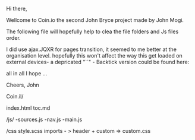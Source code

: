 Hi there,

Wellcome to Coin.io the second John Bryce project made by John Mogi.

The following file will hopefully help to clea the file folders and Js files order.

I did use ajax.JQXR for pages transition, it seemed to me better at the organisation level. hopefully this won't affect the way this get loaded on external devices- a depricated "``" - Backtick version could be found here:

all in all I hope ...

Cheers, John

Coin.il/

index.html toc.md

/js/ -sources.js -nav.js -main.js

/css style.scss imports - > header + custom => custom.css
